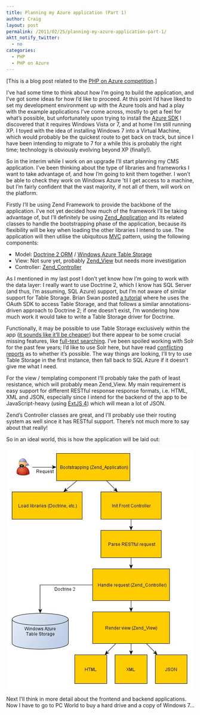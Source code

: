 ```yaml
---
title: Planning my Azure application (Part 1)
author: Craig
layout: post
permalink: /2011/02/25/planning-my-azure-application-part-1/
aktt_notify_twitter:
  - no
categories:
  - PHP
  - PHP on Azure
---
```

[This is a blog post related to the [PHP on Azure competition][1].]

I&#8217;ve had some time to think about how I&#8217;m going to build the application, and I&#8217;ve got some ideas for how I&#8217;d like to proceed. At this point I&#8217;d have liked to set my development environment up with the Azure tools and had a play with the example applications I&#8217;ve come across, mostly to get a feel for what&#8217;s possible, but unfortunately upon trying to install the [Azure SDK][2] I discovered that it requires Windows Vista or 7, and at home I&#8217;m still running XP. I toyed with the idea of installing Windows 7 into a Virtual Machine, which would probably be the quickest route to get back on track, but since I have been intending to migrate to 7 for a while this is probably the right time; technology is obviously evolving beyond XP (finally!).

So in the interim while I work on an upgrade I&#8217;ll start planning my CMS application. I&#8217;ve been thinking about the type of libraries and frameworks I want to take advantage of, and how I&#8217;m going to knit them together. I won&#8217;t be able to check they work on Windows Azure &#8217;til I get access to a machine, but I&#8217;m fairly confident that the vast majority, if not all of them, will work on the platform.

Firstly I&#8217;ll be using Zend Framework to provide the backbone of the application. I&#8217;ve not yet decided how much of the framework I&#8217;ll be taking advantage of, but I&#8217;ll definitely be using [Zend_Application][3] and its related classes to handle the bootstrapping phase of the application, because its flexibility will be key when loading the other libraries I intend to use. The application will then utilise the ubiquitous [MVC][4] pattern, using the following components:

*   Model: [Doctrine 2 ORM][5] / [Windows Azure Table Storage][6]
*   View: Not sure yet, probably [Zend_View][7] but needs more investigation
*   Controller: [Zend_Controller][8]

As I mentioned in my last post I don&#8217;t yet know how I&#8217;m going to work with the data layer: I really want to use Doctrine 2, which I know has SQL Server (and thus, I&#8217;m assuming, SQL Azure) support, but I&#8217;m not aware of similar support for Table Storage. Brian Swan posted [a tutorial][9] where he uses the OAuth SDK to access Table Storage, and that follows a similar annotations-driven approach to Doctrine 2; if one doesn&#8217;t exist, I&#8217;m wondering how much work it would take to write a Table Storage driver for Doctrine.

Functionally, it may be possible to use Table Storage exclusively within the app ([it sounds like it&#8217;ll be cheaper][10]) but there appear to be some crucial missing features, like [full-text searching][11]. I&#8217;ve been spoiled working with Solr for the past few years; I&#8217;d like to use Solr here, but have read [conflicting][12] [reports][13] as to whether it&#8217;s possible. The way things are looking, I&#8217;ll try to use Table Storage in the first instance, then fall back to SQL Azure if it doesn&#8217;t give me what I need.

For the view / templating component I&#8217;ll probably take the path of least resistance, which will probably mean Zend_View. My main requirement is easy support for different RESTful response response formats, i.e. HTML, XML and JSON, especially since I intend for the backend of the app to be JavaScript-heavy (using [ExtJS 4][14]) which will mean a lot of JSON.

Zend&#8217;s Controller classes are great, and I&#8217;ll probably use their routing system as well since it has RESTful support. There&#8217;s not much more to say about that really!

So in an ideal world, this is how the application will be laid out:

[<img class="alignnone size-full wp-image-100" title="Application Architecture Overview" src="/images/posts/2011/02/application_overview.jpg" alt="An overview of the application architecture" width="500" height="647" />][15]

Next I&#8217;ll think in more detail about the frontend and backend applications. Now I have to go to PC World to buy a hard drive and a copy of Windows 7&#8230;

 [1]: http://www.phpazurecontest.com/
 [2]: http://msdn.microsoft.com/en-us/windowsazure/cc974146.aspx
 [3]: http://framework.zend.com/manual/en/zend.application.html
 [4]: http://msdn.microsoft.com/en-us/library/ff649643.aspx
 [5]: http://www.doctrine-project.org/projects/orm
 [6]: http://msdn.microsoft.com/en-us/library/dd179423.aspx
 [7]: http://framework.zend.com/manual/en/zend.view.html
 [8]: http://framework.zend.com/manual/en/zend.controller.html
 [9]: http://blogs.msdn.com/b/brian_swan/archive/2010/09/16/accessing-windows-azure-table-data-as-odata-via-php.aspx
 [10]: http://www.intertech.com/Blog/post/Windows-Azure-Table-Storage-vs-Windows-SQL-Azure.aspx
 [11]: http://www.mygreatwindowsazureidea.com/forums/34192-windows-azure-feature-voting/suggestions/396315-provide-me-with-full-text-search-on-table-storage
 [12]: http://social.msdn.microsoft.com/Forums/en-US/windowsazuredevelopment/thread/ab80b97f-462b-4b7d-bd65-f484e65be30c/
 [13]: http://stackoverflow.com/questions/3846793/running-solr-on-azure
 [14]: http://www.sencha.com/blog/ext-js-4-preview-faster-easier-more-stable
 [15]: /images/posts/2011/02/application_overview.jpg
